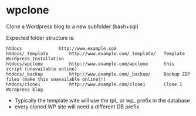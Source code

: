 # wpclone
Clone a Wordpress blog to a new subfolder (bash+sql)

Expected folder structure is:

	htdocs				http://www.example.com
	htdocs/_template		http://www.example.com/_template/	Template Wordpress Installation
	htdocs/wpclone			http://www.example.com/wpclone		this script (unavailable online)
	htdocs/_backup			http://www.example.com/_backup/		Backup ZIP files (make this unavailable online!!)
	htdocs/clone1			http://www.example.com/clone1		Clone 1 Wordpress blog

* Typically the template wite will use the tpl_ or wp_ prefix in the database
* every cloned WP site will need a different DB prefix
